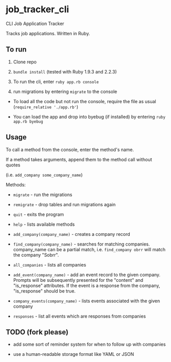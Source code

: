 # job_tracker_cli

CLI Job Application Tracker

Tracks job applications. Written in Ruby.

## To run

1. Clone repo

2. `bundle install` (tested with Ruby 1.9.3 and 2.2.3)

3. To run the cli, enter `ruby app.rb console`

4. run migrations by entering `migrate` to the console

- To load all the code but not run the console, require the file as usual (`require_relative './app.rb'`)

- You can load the app and drop into byebug (if installed) by entering `ruby app.rb byebug`


## Usage

To call a method from the console, enter the method's name.

If a method takes arguments, append them to the method call without quotes

(i.e. `add_company some_company_name`)

Methods: 

- `migrate` - run the migrations

- `remigrate` - drop tables and run migrations again

- `quit` - exits the program

- `help` - lists available methods

- `add_company(company_name)` - creates a company record

- `find_company(company_name)` - searches for matching companies. company_name can be a partial match, i.e. `find_company obrr` will match the company "Sobrr".
- `all_companies` - lists all companies

- `add_event(company_name)` - add an event record to the given company. Prompts will be subsequently presented for the "content" and "is_response" attributes. If the event is a response from the company, "is_response" should be true. 

- `company_events(company_name)` - lists events associated with the given company

- `responses` - list all events which are responses from companies


## TODO (fork please)

- add some sort of reminder system for when to follow up with companies

- use a human-readable storage format like YAML or JSON 

